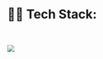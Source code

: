 <h1>👩‍💻 Tech Stack:</h1> <br><br>
<img src="https://img.shields.io/badge/CSS3-1572B6?style=for-the-badge&logo=css3&logoColor=white" />
